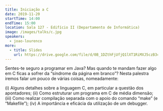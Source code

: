 ```yaml
---
title: Iniciação a C
date: 2019-11-20
startTime: 14:00
endTime: 15:00
location: Sala 127 - Edifício II (Departamento de Informática)
image: /images/talks/c.jpg
speakers:
  - joao-lourenco
more:
  - title: Slides
    url: https://drive.google.com/file/d/0B_1DZthFjUfjQ1lXT1RiMXJ5czB3cG9zclhiaHhuMlQzTW5v/view?usp=drivesdk
---
```


Sentes-te seguro a programar em Java? Mas quando te mandam fazer algo em C ficas a sofrer da “síndrome da página em branco”? Nesta palestra iremos falar um pouco de várias coisas, nomeadamente:

(i) Alguns detalhes sobre a linguagem C, em particular a questão dos apontadores;
(ii) Como estruturar um programa em C de média dimensão;
(iii) Como realizar compilação separada com o apoio do comando “make” (e “Makefile”);
(iv) A importância e eficácia da utilização de um debugger.
